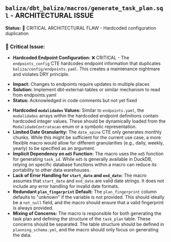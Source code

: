 ## `baliza/dbt_baliza/macros/generate_task_plan.sql` - ARCHITECTURAL ISSUE

**Status:** 🚨 CRITICAL ARCHITECTURAL FLAW - Hardcoded configuration duplication

### 🚨 Critical Issue:
*   **Hardcoded Endpoint Configuration:** ❌ CRITICAL - The `endpoints_config` CTE hardcodes endpoint information that duplicates `baliza/config/endpoints.yaml`. This creates a maintenance nightmare and violates DRY principle. 
   - **Impact:** Changes to endpoints require updates in multiple places
   - **Solution:** Implement dbt-external-tables or similar mechanism to read from endpoints.yaml
   - **Status:** Acknowledged in code comments but not yet fixed
*   **Hardcoded `modalidades` Values:** Similar to `endpoints.yaml`, the `modalidades` arrays within the hardcoded endpoint definitions contain hardcoded integer values. These should be dynamically loaded from the `ModalidadeContratacao` enum or a symbolic representation.
*   **Limited Date Granularity:** The `date_spine` CTE only generates monthly chunks. While this might be sufficient for the current use case, a more flexible macro would allow for different granularities (e.g., daily, weekly, yearly) to be specified as an argument.
*   **Implicit Dependency on `md5` Function:** The macro uses the `md5` function for generating `task_id`. While `md5` is generally available in DuckDB, relying on specific database functions within a macro can reduce its portability to other data warehouses.
*   **Lack of Error Handling for `start_date` and `end_date`:** The macro assumes that `start_date` and `end_date` are valid date strings. It does not include any error handling for invalid date formats.
*   **Redundant `plan_fingerprint` Default:** The `plan_fingerprint` column defaults to "unknown" if the variable is not provided. This should ideally be a `not_null` field, and the macro should ensure that a valid fingerprint is always provided.
*   **Mixing of Concerns:** The macro is responsible for both generating the task plan and defining the structure of the `task_plan` table. These concerns should be separated. The table structure should be defined in `planning_schema.yml`, and the macro should only focus on generating the data.
